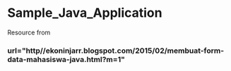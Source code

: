 # Sample_Java_Application
Resource from <h3>url="http//ekoninjarr.blogspot.com/2015/02/membuat-form-data-mahasiswa-java.html?m=1"</h3>
